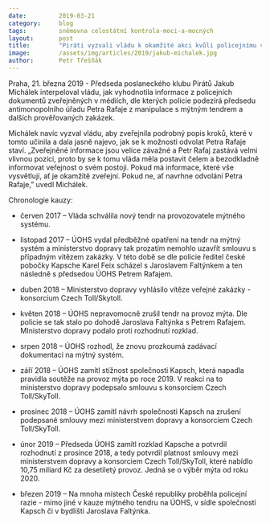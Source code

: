 ```yaml
---
date:         2019-03-21
category:     blog
tags:         sněmovna celostátní kontrola-moci-a-mocných
layout:       post
title:        "Piráti vyzvali vládu k okamžité akci kvůli policejnímu vyšetřování předsedy antimonopolního úřadu"
image:        /assets/img/articles/2019/jakub-michalek.jpg
author:       Petr Třešňák
---
```


Praha, 21. března 2019 - Předseda poslaneckého klubu Pirátů Jakub Michálek interpeloval vládu, jak vyhodnotila informace z policejních dokumentů zveřejněných v médiích, dle kterých policie podezírá předsedu antimonopolního úřadu Petra Rafaje z manipulace s mýtným tendrem a dalších prověřovaných zakázek.

Michálek navíc vyzval vládu, aby zveřejnila podrobný popis kroků, které v tomto učinila a dala jasně najevo, jak se k možnosti odvolat Petra Rafaje staví. „Zveřejněné informace jsou velice závažné a Petr Rafaj zastává velmi vlivnou pozici, proto by se k tomu vláda měla postavit čelem a bezodkladně informovat veřejnost o svém postoji. Pokud má informace, které vše vysvětlují, ať je okamžitě zveřejní. Pokud ne, ať navrhne odvolání Petra Rafaje,” uvedl Michálek.

Chronologie kauzy:

* červen 2017 – Vláda schválila nový tendr na provozovatele mýtného systému.

* listopad 2017 – ÚOHS vydal předběžné opatření na tendr na mýtný systém a ministerstvo dopravy tak prozatím nemohlo uzavřít smlouvu s případným vítězem zakázky. V této době se dle policie ředitel české pobočky Kapsche Karel Feix scházel s Jaroslavem Faltýnkem a ten následně s předsedou ÚOHS Petrem Rafajem.

* duben 2018 – Ministerstvo  dopravy vyhlásilo vítěze veřejné zakázky - konsorcium Czech Toll/Skytoll.

* květen 2018 – ÚOHS nepravomocně zrušil tendr na provoz mýta. Dle policie se tak stalo  po dohodě Jaroslava Faltýnka s Petrem Rafajem. MInisterstvo dopravy podalo proti rozhodnutí rozklad.

* srpen 2018 – ÚOHS rozhodl, že znovu prozkoumá zadávací dokumentaci na mýtný systém. 

* září 2018 – ÚOHS zamítl stížnost společnosti Kapsch, která napadla pravidla soutěže na provoz mýta po roce 2019. V reakci na to ministerstvo dopravy podepsalo smlouvu s konsorciem Czech Toll/SkyToll.

* prosinec 2018 – ÚOHS zamítl návrh společnosti Kapsch na zrušení podepsané smlouvy mezi ministerstvem dopravy a konsorciem Czech Toll/SkyToll.

* únor 2019 – Předseda ÚOHS zamítl rozklad Kapsche a potvrdil rozhodnutí z prosince 2018, a tedy potvrdil platnost smlouvy mezi ministerstvem dopravy a konsorciem Czech Toll/SkyToll, které nabídlo 10,75 miliard Kč za desetiletý provoz. Jedná se o výběr mýta od roku 2020.

* březen 2019 – Na mnoha místech České republiky proběhla policejní razie - mimo jiné v kauze mýtného tendru na ÚOHS, v sídle společnosti Kapsch či v bydlišti Jaroslava Faltýnka.

